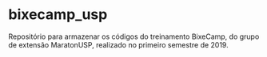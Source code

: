 # bixecamp_usp
Repositório para armazenar os códigos do treinamento BixeCamp, do grupo de extensão MaratonUSP, realizado no primeiro semestre de 2019.
